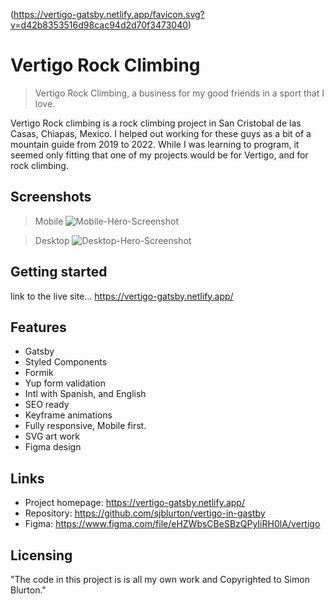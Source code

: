 (https://vertigo-gatsby.netlify.app/favicon.svg?v=d42b8353516d98cac94d2d70f3473040)

# Vertigo Rock Climbing

> Vertigo Rock Climbing, a business for my good friends in a sport that I love.

Vertigo Rock climbing is a rock climbing project in San Cristobal de las Casas, Chiapas, Mexico. I helped out working for these guys as a bit of a mountain guide from 2019 to 2022. While I was learning to program, it seemed only fitting that one of my projects would be for Vertigo, and for rock climbing.

## Screenshots

> Mobile
> ![Mobile-Hero-Screenshot](https://github.com/sjblurton/vertigo-in-gastby/blob/master/src/assets/screenshots/mobile-window.png)

> Desktop
> ![Desktop-Hero-Screenshot](https://github.com/sjblurton/vertigo-in-gastby/blob/master/src/assets/screenshots/browser-window.png)

## Getting started

link to the live site... https://vertigo-gatsby.netlify.app/

## Features

- Gatsby
- Styled Components
- Formik
- Yup form validation
- Intl with Spanish, and English
- SEO ready
- Keyframe animations
- Fully responsive, Mobile first.
- SVG art work
- Figma design

## Links

- Project homepage: https://vertigo-gatsby.netlify.app/
- Repository: https://github.com/sjblurton/vertigo-in-gastby
- Figma: https://www.figma.com/file/eHZWbsCBeSBzQPyIiRH0lA/vertigo

## Licensing

"The code in this project is is all my own work and Copyrighted to Simon Blurton."
